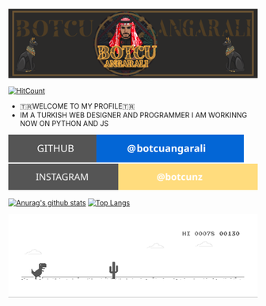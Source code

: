 ![MastHead](https://raw.githubusercontent.com/botcuangarali/botcuangarali/master/mast.png)

[![HitCount](http://hits.dwyl.com/botcuangarali/botcuangarali.svg)](http://hits.dwyl.com/botcuangarali/botcuangarali)

- 🇹🇷WELCOME TO MY PROFILE🇹🇷
- IM A TURKISH WEB DESIGNER AND PROGRAMMER I AM WORKINNG NOW ON PYTHON AND JS

[![GitHub](https://raw.githubusercontent.com/botcuangarali/botcuangarali/master/soc/gh.svg)](https://github.com/botcuangarali)[![Instagram](https://raw.githubusercontent.com/botcuangarali/botcuangarali/master/soc/ig.svg)](https://instagram.com/botcunz)

[![Anurag's github stats](https://github-readme-stats.vercel.app/api?username=botcuangarali)](https://www.instagram.com/botcunz/)
[![Top Langs](https://github-readme-stats.vercel.app/api/top-langs/?username=anuraghazra&layout=compact)](https://www.instagram.com/botcunz/)
<!--

**botcuangarali/botcuangarali** is a ✨ _special_ ✨ repository because its `README.md` (this file) appears on your GitHub profile.

Here are some ideas to get you started:

- 🔭 I’m currently working on ...
- 🌱 I’m currently learning ...
- 👯 I’m looking to collaborate on ...
- 🤔 I’m looking for help with ...
- 💬 Ask me about ...
- 📫 How to reach me: ...
- 😄 Pronouns: ...
- ⚡ Fun fact: ...
-->

![Dino](https://raw.githubusercontent.com/botcuangarali/botcuangarali/master/dino.gif)
